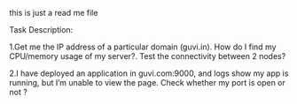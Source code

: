this is just a read me file 

Task Description:

1.Get me the IP address of a particular domain (guvi.in). How do I find my CPU/memory usage of my server?. Test the connectivity between 2 nodes?

2.I have deployed an application in guvi.com:9000, and logs show my app is running, but I’m unable to view the page. Check whether my port is open or not ?
